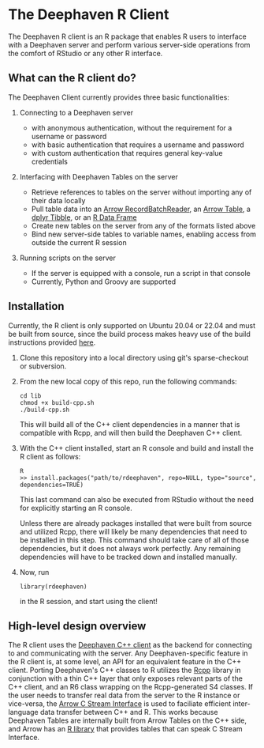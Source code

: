 # The Deephaven R Client

The Deephaven R client is an R package that enables R users to interface with a Deephaven server and perform various
server-side operations from the comfort of RStudio or any other R interface.

## What can the R client do?

The Deephaven Client currently provides three basic functionalities:

1. Connecting to a Deephaven server
   -   with anonymous authentication, without the requirement for a username or password
   -   with basic authentication that requires a username and password
   -   with custom authentication that requires general key-value credentials

2. Interfacing with Deephaven Tables on the server
   -   Retrieve references to tables on the server without importing any of their data locally
   -   Pull table data into an [Arrow RecordBatchReader](https://arrow.apache.org/docs/r/reference/RecordBatchReader.html),
an [Arrow Table](https://arrow.apache.org/docs/r/reference/Table.html),
a [dplyr Tibble](https://tibble.tidyverse.org),
or an [R Data Frame](https://stat.ethz.ch/R-manual/R-devel/library/base/html/data.frame.html)
   -   Create new tables on the server from any of the formats listed above
   -   Bind new server-side tables to variable names, enabling access from outside the current R session

3. Running scripts on the server
   -   If the server is equipped with a console, run a script in that console
   -   Currently, Python and Groovy are supported

## Installation

Currently, the R client is only supported on Ubuntu 20.04 or 22.04 and must be built from source, since the build process
makes heavy use of the build instructions provided [here](https://github.com/deephaven/deephaven-core/tree/main/cpp-client).

1. Clone this repository into a local directory using git's sparse-checkout or subversion.
2. From the new local copy of this repo, run the following commands:
   ```
   cd lib
   chmod +x build-cpp.sh
   ./build-cpp.sh
   ```
   This will build all of the C++ client dependencies in a manner that is compatible with Rcpp, and will then build the Deephaven C++ client.
3. With the C++ client installed, start an R console and build and install the R client as follows:
   ```
   R
   >> install.packages("path/to/rdeephaven", repo=NULL, type="source", dependencies=TRUE)
   ```
   This last command can also be executed from RStudio without the need for explicitly starting an R console.
   
   Unless there are already packages installed that were built from source and utilized Rcpp, there will likely be many dependencies that
   need to be installed in this step. This command should take care of all of those dependencies, but it does not always work perfectly.
   Any remaining dependencies will have to be tracked down and installed manually.
4. Now, run
   ```
   library(rdeephaven)
   ```
   in the R session, and start using the client!
   
## High-level design overview

The R client uses the
[Deephaven C++ client](https://github.com/deephaven/deephaven-core/tree/main/cpp-client)
as the backend for connecting to and communicating with the server. Any Deephaven-specific feature in the R client is,
at some level, an API for an equivalent feature in the C++ client. Porting Deephaven's C++ classes to R utilizes the
[Rcpp](https://github.com/RcppCore/Rcpp)
library in conjunction with a thin C++ layer that only exposes relevant parts of the C++ client, and an R6 class wrapping
on the Rcpp-generated S4 classes. If the user needs to transfer real data from the server to the R instance or vice-versa, the
[Arrow C Stream Interface](https://arrow.apache.org/docs/format/CStreamInterface.html)
is used to faciliate efficient inter-language data transfer between C++ and R. This works because Deephaven Tables are internally
built from Arrow Tables on the C++ side, and Arrow has an
[R library](https://github.com/apache/arrow/tree/main/r)
that provides tables that can speak C Stream Interface.
